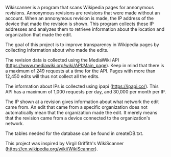 Wikiscanner is a program that scans Wikipedia pages for annonymous revisions. Annonymous revisions are revisions that were made without an account.
When an annonymous revision is made, the IP address of the device that made the revision is shown.
This program collects these IP addresses and analyzes them to retrieve information about the location and organization that made the edit.

The goal of this project is to improve transparency in Wikipedia pages by collecting information about who made the edits.

The revision data is collected using the MediaWiki API (https://www.mediawiki.org/wiki/API:Main_page).
Keep in mind that there is a maximum of 249 requests at a time for the API. Pages with more than 12,450 edits will thus not collect all the edits.

The information about IPs is collected using ipapi (https://ipapi.co/). This API has a maximum of 1,000 requests per day, and 30,000 per month per IP.

The IP shown at a revision gives information about what network the edit came from. An edit that came from a specific organization does not automatically mean that the organization made the edit. It merely means that the revision came from a device connected to the organization's network.

The tables needed for the database can be found in createDB.txt.

This project was inspired by Virgil Griffith's WikiScanner (https://en.wikipedia.org/wiki/WikiScanner).
